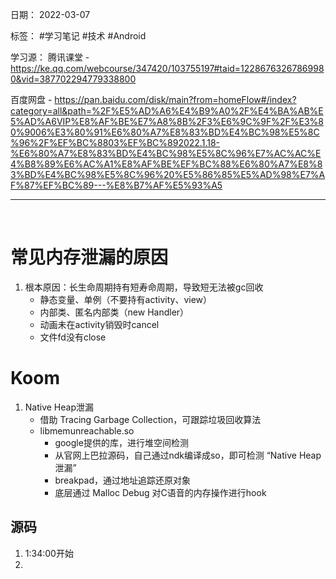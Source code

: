 日期： 2022-03-07

标签： #学习笔记 #技术  #Android 

学习源： 
腾讯课堂 - https://ke.qq.com/webcourse/347420/103755197#taid=12286763267869980&vid=387702294779338800

百度网盘 - https://pan.baidu.com/disk/main?from=homeFlow#/index?category=all&path=%2F%E5%AD%A6%E4%B9%A0%2F%E4%BA%AB%E5%AD%A6VIP%E8%AF%BE%E7%A8%8B%2F3%E6%9C%9F%2F%E3%80%9006%E3%80%91%E6%80%A7%E8%83%BD%E4%BC%98%E5%8C%96%2F%EF%BC%8803%EF%BC%892022.1.18-%E6%80%A7%E8%83%BD%E4%BC%98%E5%8C%96%E7%AC%AC%E4%B8%89%E6%AC%A1%E8%AF%BE%EF%BC%88%E6%80%A7%E8%83%BD%E4%BC%98%E5%8C%96%20%E5%86%85%E5%AD%98%E7%AF%87%EF%BC%89---%E8%B7%AF%E5%93%A5

---
<br>

# 常见内存泄漏的原因
1. 根本原因：长生命周期持有短寿命周期，导致短无法被gc回收
	- 静态变量、单例（不要持有activity、view）
	- 内部类、匿名内部类（new Handler）
	- 动画未在activity销毁时cancel
	- 文件fd没有close


# Koom
1. Native Heap泄漏
	- 借助 Tracing Garbage Collection，可跟踪垃圾回收算法
	- libmemunreachable.so
		- google提供的库，进行堆空间检测
		- 从官网上巴拉源码，自己通过ndk编译成so，即可检测 “Native Heap泄漏”
		- breakpad，通过地址追踪还原对象
		- 底层通过 Malloc Debug 对C语音的内存操作进行hook

## 源码
1. 1:34:00开始
2. 